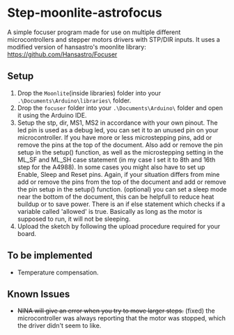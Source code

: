 # Step-moonlite-astrofocus
A simple focuser program made for use on multiple different microcontrollers and stepper motors drivers with STP/DIR inputs.
It uses a modified version of hansastro's moonlite library: https://github.com/Hansastro/Focuser


## Setup

1. Drop the ```Moonlite```(inside libraries) folder into your ```.\Documents\Arduino\libraries\``` folder.
2. Drop the ```focuser``` folder into your ```.\Documents\Arduino\``` folder and open it using the Arduino IDE.
3. Setup the stp, dir, MS1, MS2 in accordance with your own pinout. The led pin is used as a debug led, you can set it to an unused pin on your microcontroller. If you have more or less microstepping pins, add or remove the pins at the top of the document. Also add or remove the pin setup in the setup() function, as well as the microstepping setting in the ML_SF and ML_SH case statement (in my case I set it to 8th and 16th step for the A4988). In some cases you might also have to set up Enable, Sleep and Reset pins. Again, if your situation differs from mine add or remove the pins from the top of the document and add or remove the pin setup in the setup() function.
(optional) you can set a sleep mode near the bottom of the document, this can be helpfull to reduce heat buildup or to save power. There is an if else statement which checks if a variable called 'allowed' is true. Basically as long as the motor is supposed to run, it will not be sleeping.
4. Upload the sketch by following the upload procedure required for your board.

## To be implemented

- Temperature compensation.

## Known Issues

- ~~NINA will give an error when you try to move larger steps.~~ (fixed) the microcontroller was always reporting that the motor was stopped, which the driver didn't seem to like.
